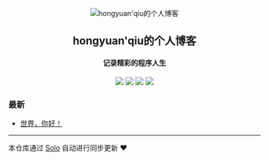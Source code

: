 <p align="center"><img alt="hongyuan'qiu的个人博客" src="https://static.b3log.org/images/brand/solo-32.png"></p><h2 align="center">
hongyuan'qiu的个人博客
</h2>

<h4 align="center">记录精彩的程序人生</h4>
<p align="center"><a title="hongyuan'qiu的个人博客" target="_blank" href="https://github.com/hongyuanqiu/solo-blog"><img src="https://img.shields.io/github/last-commit/hongyuanqiu/solo-blog.svg?style=flat-square&color=FF9900"></a>
<a title="GitHub repo size in bytes" target="_blank" href="https://github.com/hongyuanqiu/solo-blog"><img src="https://img.shields.io/github/repo-size/hongyuanqiu/solo-blog.svg?style=flat-square"></a>
<a title="Solo Version" target="_blank" href="https://github.com/b3log/solo/releases"><img src="https://img.shields.io/badge/solo-3.6.4-f1e05a.svg?style=flat-square&color=blueviolet"></a>
<a title="Hits" target="_blank" href="https://github.com/b3log/hits"><img src="https://hits.b3log.org/hongyuanqiu/solo-blog.svg"></a></p>

### 最新

* [世界，你好！](http://www.hiblog.site:666/hello-solo)



---

本仓库通过 [Solo](https://github.com/b3log/solo) 自动进行同步更新 ❤️ 